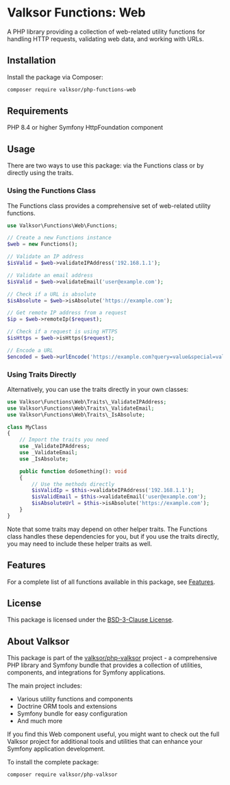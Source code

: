# Valksor Functions: Web

A PHP library providing a collection of web-related utility functions for handling HTTP requests, validating web data, and working with URLs.

## Installation

Install the package via Composer:

```bash
composer require valksor/php-functions-web
```

## Requirements

PHP 8.4 or higher
Symfony HttpFoundation component

## Usage

There are two ways to use this package: via the Functions class or by directly using the traits.

### Using the Functions Class

The Functions class provides a comprehensive set of web-related utility functions.

```php
use Valksor\Functions\Web\Functions;

// Create a new Functions instance
$web = new Functions();

// Validate an IP address
$isValid = $web->validateIPAddress('192.168.1.1');

// Validate an email address
$isValid = $web->validateEmail('user@example.com');

// Check if a URL is absolute
$isAbsolute = $web->isAbsolute('https://example.com');

// Get remote IP address from a request
$ip = $web->remoteIp($request);

// Check if a request is using HTTPS
$isHttps = $web->isHttps($request);

// Encode a URL
$encoded = $web->urlEncode('https://example.com?query=value&special=value with spaces');
```

### Using Traits Directly

Alternatively, you can use the traits directly in your own classes:

```php
use Valksor\Functions\Web\Traits\_ValidateIPAddress;
use Valksor\Functions\Web\Traits\_ValidateEmail;
use Valksor\Functions\Web\Traits\_IsAbsolute;

class MyClass
{
    // Import the traits you need
    use _ValidateIPAddress;
    use _ValidateEmail;
    use _IsAbsolute;

    public function doSomething(): void
    {
        // Use the methods directly
        $isValidIp = $this->validateIPAddress('192.168.1.1');
        $isValidEmail = $this->validateEmail('user@example.com');
        $isAbsoluteUrl = $this->isAbsolute('https://example.com');
    }
}
```

Note that some traits may depend on other helper traits. The Functions class handles these dependencies for you, but if you use the traits directly, you may need to include these helper traits as well.

## Features

For a complete list of all functions available in this package, see [Features](docs/features.md).

## License

This package is licensed under the [BSD-3-Clause License](LICENSE).

## About Valksor

This package is part of the [valksor/php-valksor](https://github.com/valksor/php-valksor) project - a comprehensive PHP library and Symfony bundle that provides a collection of utilities, components, and integrations for Symfony applications.

The main project includes:
- Various utility functions and components
- Doctrine ORM tools and extensions
- Symfony bundle for easy configuration
- And much more

If you find this Web component useful, you might want to check out the full Valksor project for additional tools and utilities that can enhance your Symfony application development.

To install the complete package:

```bash
composer require valksor/php-valksor
```
